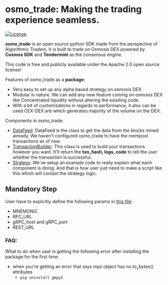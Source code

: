 
osmo_trade: Making the trading experience seamless.
====================================

[![License](https://img.shields.io/badge/License-Apache%202.0-informational.svg)](https://github.com/hachi-27/osmosis_grant/blob/main/LICENSE.md)

**osmo_trade** is an open source python SDK made from the perspective of Algorithmic Traders. It is built to trade on Osmosis DEX powered by **Cosmos SDK** and **Tendermint** as the consensus engine. 

This code is free and publicly available under the Apache 2.0 open source license!

Features of osmo_trade as a **package**: 
- Very easy to set up any alpha based strategy on osmosis DEX.
- Modular in nature. We can add any new feature coming on osmosis DEX like Concentrated liquidity without altering the exisiting code.
- With a bit of customizations in regards to performance, it also can be used CEX-DEX arb which generates majority of the volume on the DEX.

Components in osmo_trade:
* [DataFeed](https://github.com/hachi-27/osmosis_grant/blob/main/src/data_feed.py#L20): DataFeed is the class to get the data from the blocks mined already. We haven't configured osmo_trade to have the mempool transactions as of now.
* [TransactionBuilder](https://github.com/hachi-27/osmosis_grant/blob/main/src/transaction_build.py#L9): This class is used to build your transactions however you want. It'll return the **txn_hash, logs, code** to tell the user whether the transaction is successful.
* [Strategy](https://github.com/hachi-27/osmosis_grant/blob/main/main.py): We've setup an example code to really explain what each component is doing. And that is how user just need to make a script like this which will contain the strategy logic.

## Mandatory Step

User have to explicitly define the following params in [this file](https://github.com/hachi-27/osmosis_grant/blob/main/envs/strategy.env):
* MNEMONIC
* RPC_URL
* gRPC_host and gRPC_port
* REST_URL


### FAQ:
What to do when user is getting the following error after installing the package for the first time:
* when you're getting an error that says mpz object has no to_bytes() attributes
  * ``pip uninstall gmpy2``

